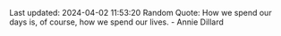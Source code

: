 Last updated: 2024-04-02 11:53:20
Random Quote: How we spend our days is, of course, how we spend our lives. - Annie Dillard